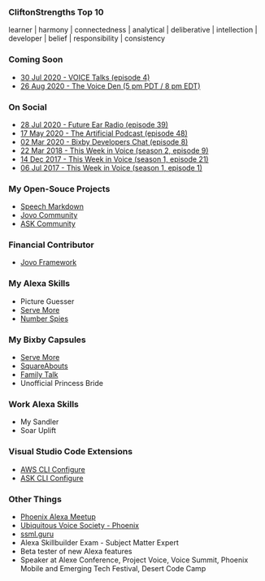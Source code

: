 ### CliftonStrengths Top 10
learner | harmony | connectedness | analytical | deliberative | intellection | developer | belief | responsibility | consistency

### Coming Soon
- [30 Jul 2020 - VOICE Talks (episode 4)](https://www.voicesummit.ai/talks?utm_campaign=VOICE%20Talks&utm_content=135566350&utm_medium=social&utm_source=twitter&hss_channel=tw-975463310496641024)
- [26 Aug 2020 - The Voice Den (5 pm PDT / 8 pm EDT)](https://alexaincanada.ca/the-voice-den/)

### On Social
- [28 Jul 2020 - Future Ear Radio (episode 39)](https://futurear.co/2020/07/28/039-mark-tucker-top-5-takeaways-from-alexa-live-2020/)
- [17 May 2020 - The Artificial Podcast (episode 48)](https://anchor.fm/the-artificial-podcast/episodes/48-Mark-Tucker--Developing-for-Voice-Tips--Tactics--Strategies--and-Speech-Markdown-ee6f15)
- [02 Mar 2020 - Bixby Developers Chat (episode 8)](https://www.buzzsprout.com/793529/3030607-voice-development-speech-markdown-and-jovo-with-mark-tucker)
- [22 Mar 2018 - This Week in Voice (season 2, episode 9)](https://www.thisweekinvoice.com/s2e9-march-22-2018)
- [14 Dec 2017 - This Week in Voice (season 1, episode 21)](https://www.thisweekinvoice.com/episode-21-december-14-2017)
- [06 Jul 2017 - This Week in Voice (season 1, episode 1)](https://www.thisweekinvoice.com/episode-1-july-6-2017)


### My Open-Souce Projects
- [Speech Markdown](https://www.speechmarkdown.org)
- [Jovo Community](https://github.com/jovo-community)
- [ASK Community](https://github.com/ask-community)

### Financial Contributor
- [Jovo Framework](https://opencollective.com/jovo-framework)

### My Alexa Skills
- Picture Guesser
- [Serve More](https://servemore.shazaml.com/)
- [Number Spies](https://numberspies.com/)

### My Bixby Capsules
- [Serve More](https://servemore.shazaml.com/)
- [SquareAbouts](https://squareabouts.shazaml.com/)
- [Family Talk](https://familytalk.shazaml.com/)
- Unofficial Princess Bride

### Work Alexa Skills
- My Sandler
- Soar Uplift

### Visual Studio Code Extensions
- [AWS CLI Configure](https://marketplace.visualstudio.com/items?itemName=mark-tucker.aws-cli-configure)
- [ASK CLI Configure](https://marketplace.visualstudio.com/items?itemName=mark-tucker.ask-cli-configure)

### Other Things
- [Phoenix Alexa Meetup](https://www.meetup.com/phoenix-arizona-alexa-meetup/)
- [Ubiquitous Voice Society - Phoenix](https://www.meetup.com/uvs-phoenix/)
- [ssml.guru](http://ssml.guru/)
- Alexa Skillbuilder Exam - Subject Matter Expert
- Beta tester of new Alexa features
- Speaker at Alexe Conference, Project Voice, Voice Summit, Phoenix Mobile and Emerging Tech Festival, Desert Code Camp


